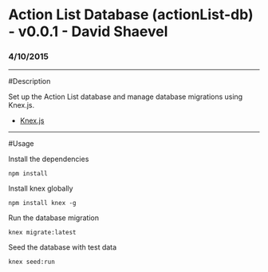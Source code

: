 # Action List Database (actionList-db) - v0.0.1 - David Shaevel
### 4/10/2015

---

#Description

Set up the Action List database and manage database migrations using Knex.js.

- [Knex.js](http://knexjs.org)

---

#Usage

Install the dependencies

    npm install

Install knex globally

    npm install knex -g

Run the database migration

    knex migrate:latest

Seed the database with test data

    knex seed:run